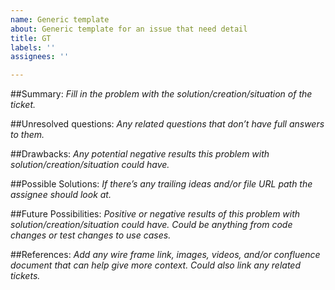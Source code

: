 ```yaml
---
name: Generic template
about: Generic template for an issue that need detail
title: GT
labels: ''
assignees: ''

---
```


##Summary:
_Fill in the problem with the solution/creation/situation of the ticket._

##Unresolved questions:
_Any related questions that don’t have full answers to them._

##Drawbacks:
_Any potential negative results this problem with solution/creation/situation could have._

##Possible Solutions:
_If there’s any trailing ideas and/or file URL path the assignee should look at._

##Future Possibilities:
_Positive or negative results of this problem with solution/creation/situation could have._
_Could be anything from code changes or test changes to use cases._

##References:
_Add any wire frame link, images, videos, and/or confluence document that can help give more context._
_Could also link any related tickets._
